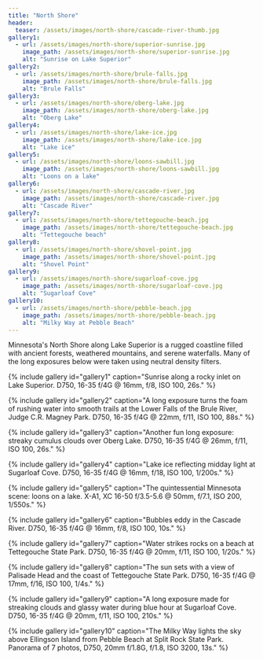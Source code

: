 ```yaml
---
title: "North Shore"
header:
  teaser: /assets/images/north-shore/cascade-river-thumb.jpg
gallery1:
  - url: /assets/images/north-shore/superior-sunrise.jpg
    image_path: /assets/images/north-shore/superior-sunrise.jpg
    alt: "Sunrise on Lake Superior"
gallery2:
  - url: /assets/images/north-shore/brule-falls.jpg
    image_path: /assets/images/north-shore/brule-falls.jpg
    alt: "Brule Falls"
gallery3:
  - url: /assets/images/north-shore/oberg-lake.jpg
    image_path: /assets/images/north-shore/oberg-lake.jpg
    alt: "Oberg Lake"
gallery4:
  - url: /assets/images/north-shore/lake-ice.jpg
    image_path: /assets/images/north-shore/lake-ice.jpg
    alt: "Lake ice"
gallery5:
  - url: /assets/images/north-shore/loons-sawbill.jpg
    image_path: /assets/images/north-shore/loons-sawbill.jpg
    alt: "Loons on a lake"
gallery6:
  - url: /assets/images/north-shore/cascade-river.jpg
    image_path: /assets/images/north-shore/cascade-river.jpg
    alt: "Cascade River"
gallery7:
  - url: /assets/images/north-shore/tettegouche-beach.jpg
    image_path: /assets/images/north-shore/tettegouche-beach.jpg
    alt: "Tettegouche beach"
gallery8:
  - url: /assets/images/north-shore/shovel-point.jpg
    image_path: /assets/images/north-shore/shovel-point.jpg
    alt: "Shovel Point"
gallery9:
  - url: /assets/images/north-shore/sugarloaf-cove.jpg
    image_path: /assets/images/north-shore/sugarloaf-cove.jpg
    alt: "Sugarloaf Cove"
gallery10:
  - url: /assets/images/north-shore/pebble-beach.jpg
    image_path: /assets/images/north-shore/pebble-beach.jpg
    alt: "Milky Way at Pebble Beach"
---
```


Minnesota's North Shore along Lake Superior is a rugged coastline filled with ancient forests, weathered mountains, and serene waterfalls. Many of the long exposures below were taken using neutral density filters.

{% include gallery id="gallery1" caption="Sunrise along a rocky inlet on Lake Superior. D750, 16-35 f/4G @ 16mm, f/8, ISO 100, 26s." %}

{% include gallery id="gallery2" caption="A long exposure turns the foam of rushing water into smooth trails at the Lower Falls of the Brule River, Judge C.R. Magney Park. D750, 16-35 f/4G @ 22mm, f/11, ISO 100, 88s." %}

{% include gallery id="gallery3" caption="Another fun long exposure: streaky cumulus clouds over Oberg Lake. D750, 16-35 f/4G @ 26mm, f/11, ISO 100, 26s." %}

{% include gallery id="gallery4" caption="Lake ice reflecting midday light at Sugarloaf Cove. D750, 16-35 f/4G @ 16mm, f/18, ISO 100, 1/200s." %}

{% include gallery id="gallery5" caption="The quintessential Minnesota scene: loons on a lake. X-A1, XC 16-50 f/3.5-5.6 @ 50mm, f/7.1, ISO 200, 1/550s." %}

{% include gallery id="gallery6" caption="Bubbles eddy in the Cascade River. D750, 16-35 f/4G @ 16mm, f/8, ISO 100, 10s." %}

{% include gallery id="gallery7" caption="Water strikes rocks on a beach at Tettegouche State Park. D750, 16-35 f/4G @ 20mm, f/11, ISO 100, 1/20s." %}

{% include gallery id="gallery8" caption="The sun sets with a view of Palisade Head and the coast of Tettegouche State Park. D750, 16-35 f/4G @ 17mm, f/16, ISO 100, 1/4s." %}

{% include gallery id="gallery9" caption="A long exposure made for streaking clouds and glassy water during blue hour at Sugarloaf Cove. D750, 16-35 f/4G @ 20mm, f/11, ISO 100, 210s." %}

{% include gallery id="gallery10" caption="The Milky Way lights the sky above Ellingson Island from Pebble Beach at Split Rock State Park. Panorama of 7 photos, D750, 20mm f/1.8G, f/1.8, ISO 3200, 13s." %}
